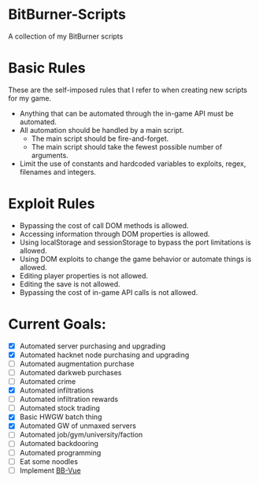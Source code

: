 # BitBurner-Scripts
A collection of my BitBurner scripts

# Basic Rules
These are the self-imposed rules that I refer to when creating new scripts for my game.

* Anything that can be automated through the in-game API must be automated.
* All automation should be handled by a main script.
   * The main script should be fire-and-forget.
   * The main script should take the fewest possible number of arguments.
* Limit the use of constants and hardcoded variables to exploits, regex, filenames and integers.


# Exploit Rules

* Bypassing the cost of call DOM methods is allowed.
* Accessing information through DOM properties is allowed.
* Using localStorage and sessionStorage to bypass the port limitations is allowed.
* Using DOM exploits to change the game behavior or automate things is allowed.
* Editing player properties is not allowed.
* Editing the save is not allowed.
* Bypassing the cost of in-game API calls is not allowed.


# Current Goals:
- [x] Automated server purchasing and upgrading
- [x] Automated hacknet node purchasing and upgrading
- [ ] Automated augmentation purchase
- [ ] Automated darkweb purchases
- [ ] Automated crime
- [x] Automated infiltrations
- [ ] Automated infiltration rewards
- [ ] Automated stock trading
- [x] Basic HWGW batch thing
- [x] Automated GW of unmaxed servers
- [ ] Automated job/gym/university/faction
- [ ] Automated backdooring
- [ ] Automated programming
- [ ] Eat some noodles
- [ ] Implement [BB-Vue](https://github.com/smolgumball/bb-vue)

